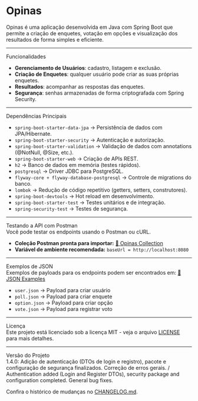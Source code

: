 # Opinas  
Opinas é uma aplicação desenvolvida em Java com Spring Boot que permite a criação de enquetes, votação em opções e visualização dos resultados de forma simples e eficiente.

---

Funcionalidades
- **Gerenciamento de Usuários**: cadastro, listagem e exclusão.
- **Criação de Enquetes**: qualquer usuário pode criar as suas próprias enquetes.
- **Resultados**: acompanhar as respostas das enquetes.
- **Segurança**: senhas armazenadas de forma criptografada com Spring Security.

---

Dependências Principais
- `spring-boot-starter-data-jpa` → Persistência de dados com JPA/Hibernate.
- `spring-boot-starter-security` → Autenticação e autorização.
- `spring-boot-starter-validation` → Validação de dados com annotations (@NotNull, @Size, etc.).
- `spring-boot-starter-web` → Criação de APIs REST.
- `h2` → Banco de dados em memória (testes rápidos).
- `postgresql` → Driver JDBC para PostgreSQL.
- `flyway-core + flyway-database-postgresql` → Controle de migrations do banco.
- `lombok` → Redução de código repetitivo (getters, setters, construtores).
- `spring-boot-devtools` → Hot reload em desenvolvimento.
- `spring-boot-starter-test` → Testes unitários e de integração.
- `spring-security-test` → Testes de segurança.

---

Testando a API com Postman  
Você pode testar os endpoints usando o Postman ou cURL.
- **Coleção Postman pronta para importar:** [📂 Opinas Collection](docs/postman/Opinas.postman_collection.json)
- **Variável de ambiente recomendada:** `baseUrl = http://localhost:8080`

---

 Exemplos de JSON  
Exemplos de payloads para os endpoints podem ser encontrados em: [📄 JSON Examples](docs/json-examples/)

- `user.json` → Payload para criar usuário
- `poll.json` → Payload para criar enquete
- `option.json` → Payload para criar opção
- `vote.json` → Payload para registrar voto

---

 Licença  
Este projeto está licenciado sob a licença MIT - veja o arquivo [LICENSE](LICENSE) para mais detalhes.

---

 Versão do Projeto  
1.4.0: Adição de autenticação (DTOs de login e registro), pacote e configuração de segurança finalizados. Correção de erros gerais. / Authentication added (Login and Register DTOs), security package and configuration completed. General bug fixes.

Confira o histórico de mudanças no [CHANGELOG.md](CHANGELOG.md).
